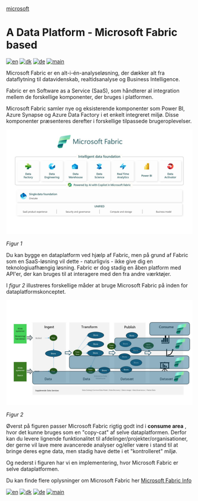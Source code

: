 [microsoft](../../images/microsoft.png)

# A Data Platform - Microsoft Fabric based

[![en](https://img.shields.io/badge/lang-en-red.svg)](Fabric.md)
[![dk](https://img.shields.io/badge/lang-da--dk-green.svg)](Fabric-da.md)
[![de](https://img.shields.io/badge/lang-de-yellow.svg)](Fabric-de.md)
[![main](https://img.shields.io/badge/main-document-blue.svg)](../../README.md)

Microsoft Fabric er en alt-i-én-analyseløsning, der dækker alt fra dataflytning til datavidenskab, realtidsanalyse og Business Intelligence.

Fabric er en Software as a Service (SaaS), som håndterer al integration mellem de forskellige komponenter, der bruges i platformen.

Microsoft Fabric samler nye og eksisterende komponenter som Power BI, Azure Synapse og Azure Data Factory i et enkelt integreret miljø. Disse komponenter præsenteres derefter i forskellige tilpassede brugeroplevelser.

![figur1](../../images/danish/Slide11.jpg)

*Figur 1*

Du kan bygge en dataplatform ved hjælp af Fabric, men på grund af Fabric som en SaaS-løsning vil dette - naturligvis - ikke give dig en teknologiuafhængig løsning.
Fabric er dog stadig en åben platform med API'er, der kan bruges til at interagere med den fra andre værktøjer.

I *figur 2* illustreres forskellige måder at bruge Microsoft Fabric på inden for dataplatformskonceptet.

![figur2](../../images/danish/Slide9.JPG)

*Figur 2*

Øverst på figuren passer Microsoft Fabric rigtig godt ind i **consume area** , hvor det kunne bruges som en "copy-cat" af selve dataplatformen. Derfor kan du levere lignende funktionalitet til afdelinger/projekter/organisationer, der gerne vil lave mere avancerede analyser og/eller være i stand til at bringe deres egne data, men stadig have dette i et "kontrolleret" miljø.

Og nederst i figuren har vi en implementering, hvor Microsoft Fabric er selve dataplatformen.

Du kan finde flere oplysninger om Microsoft Fabric her [Microsoft Fabric Info](https://www.microsoft.com/en-us/microsoft-fabric)

[![en](https://img.shields.io/badge/lang-en-red.svg)](Fabric.md)
[![dk](https://img.shields.io/badge/lang-da--dk-green.svg)](Fabric-da.md)
[![de](https://img.shields.io/badge/lang-de-yellow.svg)](Fabric-de.md)
[![main](https://img.shields.io/badge/main-document-blue.svg)](../../README.md)